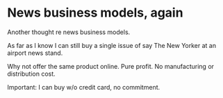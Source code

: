 # News business models, again
Another thought re news business models.

As far as I know I can still buy a single issue of say The New Yorker at an airport news stand. 

Why not offer the same product online. Pure profit. No manufacturing or distribution cost. 

Important: I can buy w/o credit card, no commitment.

